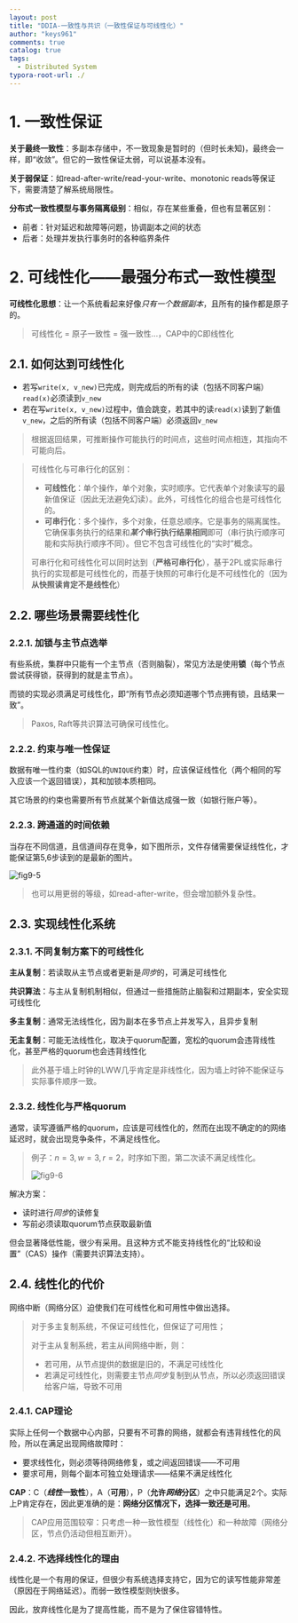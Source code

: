 ```yaml
---
layout: post
title: "DDIA-一致性与共识（一致性保证与可线性化）"
author: "keys961"
comments: true
catalog: true
tags:
  - Distributed System
typora-root-url: ./
---
```


# 1. 一致性保证

**关于最终一致性**：多副本存储中，不一致现象是暂时的（但时长未知)，最终会一样，即“收敛”。但它的一致性保证太弱，可以说基本没有。

**关于弱保证**：如read-after-write/read-your-write、monotonic reads等保证下，需要清楚了解系统局限性。

**分布式一致性模型与事务隔离级别**：相似，存在某些重叠，但也有显著区别：

- 前者：针对延迟和故障等问题，协调副本之间的状态
- 后者：处理并发执行事务时的各种临界条件

# 2. 可线性化——最强分布式一致性模型

**可线性化思想**：让一个系统看起来好像*只有一个数据副本*，且所有的操作都是原子的。

> 可线性化 = 原子一致性 = 强一致性...，CAP中的C即线性化

## 2.1. 如何达到可线性化

- 若写`write(x, v_new)`已完成，则完成后的所有的读（包括不同客户端）`read(x)`必须读到`v_new`
- 若在写`write(x, v_new)`过程中，值会跳变，若其中的读`read(x)`读到了新值`v_new`，之后的所有读（包括不同客户端）必须返回`v_new`

> 根据返回结果，可推断操作可能执行的时间点，这些时间点相连，其指向不可能向后。

> 可线性化与可串行化的区别：
>
> - **可线性化**：单个操作，单个对象，实时顺序。它代表单个对象读写的最新值保证（因此无法避免幻读）。此外，可线性化的组合也是可线性化的。
> - **可串行化**：多个操作，多个对象，任意总顺序。它是事务的隔离属性。它确保事务执行的结果和***某个*串行执行结果相同**即可（串行执行顺序可能和实际执行顺序不同）。但它不包含可线性化的“实时”概念。
>
> 可串行化和可线性化可以同时达到（**严格可串行化**），基于2PL或实际串行执行的实现都是可线性化的，而基于快照的可串行化是不可线性化的（因为**从快照读肯定不是线性化**）

## 2.2. 哪些场景需要线性化

### 2.2.1. 加锁与主节点选举

有些系统，集群中只能有一个主节点（否则脑裂），常见方法是使用**锁**（每个节点尝试获得锁，获得到的就是主节点）。

而锁的实现必须满足可线性化，即“所有节点必须知道哪个节点拥有锁，且结果一致”。

> Paxos, Raft等共识算法可确保可线性化。

### 2.2.2. 约束与唯一性保证

数据有唯一性约束（如SQL的`UNIQUE`约束）时，应该保证线性化（两个相同的写入应该一个返回错误），其和加锁本质相同。

其它场景的约束也需要所有节点就某个新值达成强一致（如银行账户等）。

### 2.2.3. 跨通道的时间依赖

当存在不同信道，且信道间存在竞争，如下图所示，文件存储需要保证线性化，才能保证第5,6步读到的是最新的图片。

![fig9-5](https://github.com/Vonng/ddia/raw/master/img/fig9-5.png)

> 也可以用更弱的等级，如read-after-write，但会增加额外复杂性。

## 2.3. 实现线性化系统

### 2.3.1. 不同复制方案下的可线性化

**主从复制**：若读取从主节点或者更新是*同步*的，可满足可线性化

**共识算法**：与主从复制机制相似，但通过一些措施防止脑裂和过期副本，安全实现可线性化

**多主复制**：通常无法线性化，因为副本在多节点上并发写入，且异步复制

**无主复制**：可能无法线性化，取决于quorum配置，宽松的quorum会违背线性化，甚至严格的quorum也会违背线性化

> 此外基于墙上时钟的LWW几乎肯定是非线性化，因为墙上时钟不能保证与实际事件顺序一致。

### 2.3.2. 线性化与严格quorum

通常，读写遵循严格的quorum，应该是可线性化的，然而在出现不确定的的网络延迟时，就会出现竞争条件，不满足线性化。

> 例子：$n=3, w=3, r=2$，时序如下图，第二次读不满足线性化。
>
> ![fig9-6](https://github.com/Vonng/ddia/raw/master/img/fig9-6.png)

解决方案：

- 读时进行*同步*的读修复
- 写前必须读取quorum节点获取最新值

但会显著降低性能，很少有采用。且这种方式不能支持线性化的“比较和设置”（CAS）操作（需要共识算法支持）。

## 2.4. 线性化的代价

网络中断（网络分区）迫使我们在可线性化和可用性中做出选择。

> 对于多主复制系统，不保证可线性化，但保证了可用性；
>
> 对于主从复制系统，若主从间网络中断，则：
>
> - 若可用，从节点提供的数据是旧的，不满足可线性化
> - 若满足可线性化，则需要主节点*同步*复制到从节点，所以必须返回错误给客户端，导致不可用

### 2.4.1. CAP理论

实际上任何一个数据中心内部，只要有不可靠的网络，就都会有违背线性化的风险，所以在满足出现网络故障时：

- 要求线性化，则必须等待网络修复，或之间返回错误——不可用
- 要求可用，则每个副本可独立处理请求——结果不满足线性化

**CAP**：C（***线性*一致性**），A（**可用**），P（**允许*网络*分区**）之中只能满足2个。实际上P肯定存在，因此更准确的是：**网络分区情况下，选择一致还是可用**。

> CAP应用范围较窄：只考虑一种一致性模型（线性化）和一种故障（网络分区，节点仍活动但相互断开）。

### 2.4.2. 不选择线性化的理由

线性化是一个有用的保证，但很少有系统选择支持它，因为它的读写性能非常差（原因在于网络延迟）。而弱一致性模型则快很多。

因此，放弃线性化是为了提高性能，而不是为了保住容错特性。

